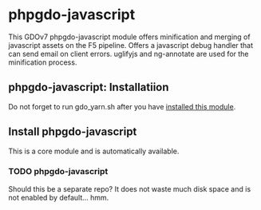 # phpgdo-javascript

This GDOv7 phpgdo-javascript module offers minification and merging of javascript assets on the F5 pipeline. Offers a javascript debug handler that can send email on client errors.
uglifyjs and ng-annotate are used for the minification process.

## phpgdo-javascript: Installatiion

Do not forget to run gdo_yarn.sh after you have [installed this module]().


## Install phpgdo-javascript

This is a core module and is automatically available.


### TODO phpgdo-javascript

Should this be a separate repo?
It does not waste much disk space and is not enabled by default... hmm.
